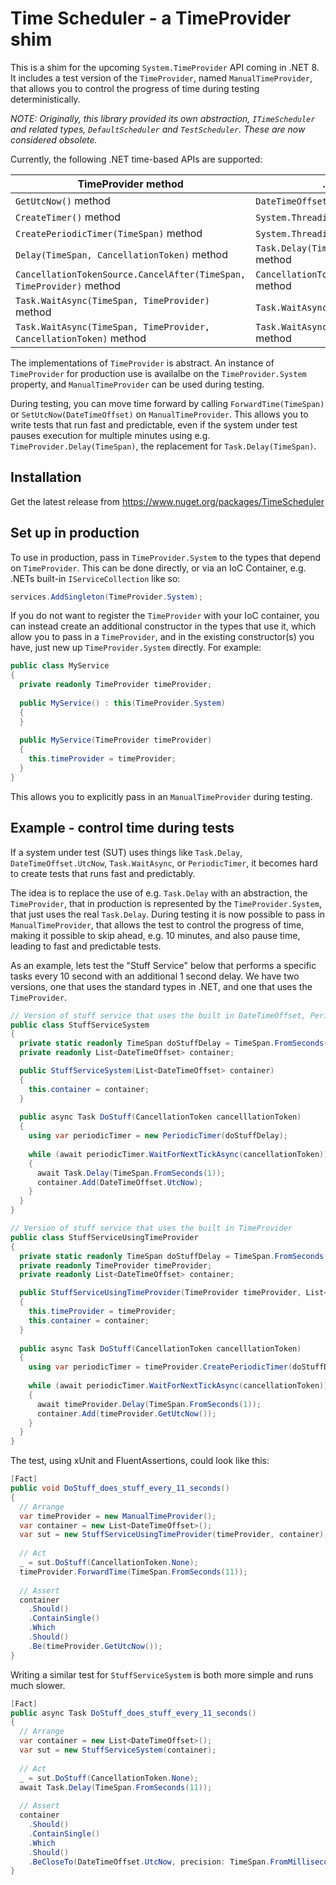 # Time Scheduler - a TimeProvider shim

This is a shim for the upcoming `System.TimeProvider` API coming in .NET 8. It includes a test version of the `TimeProvider`, named `ManualTimeProvider`, that allows you to control the progress of time during testing deterministically.

*NOTE: Originally, this library provided its own abstraction, `ITimeScheduler` and related types, `DefaultScheduler` and `TestScheduler`. These are now considered obsolete.*

Currently, the following .NET time-based APIs are supported:

| TimeProvider method | .NET API it replaces |
|----------------------|----------------------|
| `GetUtcNow()` method | `DateTimeOffset.UtcNow` property |
| `CreateTimer()` method | `System.Threading.Timer` type |
| `CreatePeriodicTimer(TimeSpan)` method | `System.Threading.PeriodicTimer` type |
| `Delay(TimeSpan, CancellationToken)` method | `Task.Delay(TimeSpan, CancellationToken)` method |
| `CancellationTokenSource.CancelAfter(TimeSpan, TimeProvider)` method | `CancellationTokenSource.CancelAfter(TimeSpan)` method |
| `Task.WaitAsync(TimeSpan, TimeProvider)` method | `Task.WaitAsync(TimeSpan)` method |
| `Task.WaitAsync(TimeSpan, TimeProvider, CancellationToken)` method | `Task.WaitAsync(TimeSpan, CancellationToken)` method |

The implementations of `TimeProvider` is abstract. An instance of `TimeProvider` for production use is availalbe on the `TimeProvider.System` property,
and `ManualTimeProvider` can be used during testing.

During testing, you can move time forward by calling `ForwardTime(TimeSpan)` or `SetUtcNow(DateTimeOffset)` on `ManualTimeProvider`. This allows
you to write tests that run fast and predictable, even if the system under test pauses execution for
multiple minutes using e.g. `TimeProvider.Delay(TimeSpan)`, the replacement for `Task.Delay(TimeSpan)`.

## Installation

Get the latest release from https://www.nuget.org/packages/TimeScheduler

## Set up in production

To use in production, pass in `TimeProvider.System` to the types that depend on `TimeProvider`. 
This can be done directly, or via an IoC Container, e.g. .NETs built-in `IServiceCollection` like so:

```c#
services.AddSingleton(TimeProvider.System);
```

If you do not want to register the `TimeProvider` with your IoC container, you can instead create
an additional constructor in the types that use it, which allow you to pass in a `TimeProvider`,
and in the existing constructor(s) you have, just new up `TimeProvider.System` directly. For example:

```c#
public class MyService
{
  private readonly TimeProvider timeProvider;
  
  public MyService() : this(TimeProvider.System)
  {
  }
  
  public MyService(TimeProvider timeProvider)
  {
    this.timeProvider = timeProvider;
  }
}
```

This allows you to explicitly pass in an `ManualTimeProvider` during testing.

## Example - control time during tests

If a system under test (SUT) uses things like `Task.Delay`, `DateTimeOffset.UtcNow`, `Task.WaitAsync`, or `PeriodicTimer`, 
it becomes hard to create tests that runs fast and predictably.

The idea is to replace the use of e.g. `Task.Delay` with an abstraction, the `TimeProvider`, that in production
is represented by the `TimeProvider.System`, that just uses the real `Task.Delay`. During testing it is now possible to
pass in `ManualTimeProvider`, that allows the test to control the progress of time, making it possible to skip ahead,
e.g. 10 minutes, and also pause time, leading to fast and predictable tests.

As an example, lets test the "Stuff Service" below that performs a specific tasks every 10 second with an additional 
1 second delay. We have two versions, one that uses the standard types in .NET, and one that uses the `TimeProvider`.

```c#
// Version of stuff service that uses the built in DateTimeOffset, PeriodicTimer, and Task.Delay
public class StuffServiceSystem
{
  private static readonly TimeSpan doStuffDelay = TimeSpan.FromSeconds(10);
  private readonly List<DateTimeOffset> container;

  public StuffServiceSystem(List<DateTimeOffset> container)
  {
    this.container = container;
  }
  
  public async Task DoStuff(CancellationToken cancelllationToken)
  {
    using var periodicTimer = new PeriodicTimer(doStuffDelay);
    
    while (await periodicTimer.WaitForNextTickAsync(cancellationToken))
    {      
      await Task.Delay(TimeSpan.FromSeconds(1));
      container.Add(DateTimeOffset.UtcNow);
    }
  }
}

// Version of stuff service that uses the built in TimeProvider
public class StuffServiceUsingTimeProvider
{
  private static readonly TimeSpan doStuffDelay = TimeSpan.FromSeconds(10);
  private readonly TimeProvider timeProvider;
  private readonly List<DateTimeOffset> container;

  public StuffServiceUsingTimeProvider(TimeProvider timeProvider, List<DateTimeOffset> container)
  {
    this.timeProvider = timeProvider;
    this.container = container;
  }
  
  public async Task DoStuff(CancellationToken cancelllationToken)
  {
    using var periodicTimer = timeProvider.CreatePeriodicTimer(doStuffDelay);
    
    while (await periodicTimer.WaitForNextTickAsync(cancellationToken))
    {      
      await timeProvider.Delay(TimeSpan.FromSeconds(1));
      container.Add(timeProvider.GetUtcNow());
    }
  }
}
```

The test, using xUnit and FluentAssertions, could look like this:

```c#
[Fact]
public void DoStuff_does_stuff_every_11_seconds()
{
  // Arrange
  var timeProvider = new ManualTimeProvider();
  var container = new List<DateTimeOffset>();  
  var sut = new StuffServiceUsingTimeProvider(timeProvider, container);
  
  // Act
  _ = sut.DoStuff(CancellationToken.None);
  timeProvider.ForwardTime(TimeSpan.FromSeconds(11));
  
  // Assert
  container
    .Should()
    .ContainSingle()
    .Which
    .Should()
    .Be(timeProvider.GetUtcNow());
}
```

Writing a similar test for `StuffServiceSystem` is both more simple and runs much slower.

```c#
[Fact]
public async Task DoStuff_does_stuff_every_11_seconds()
{
  // Arrange
  var container = new List<DateTimeOffset>();  
  var sut = new StuffServiceSystem(container);
  
  // Act
  _ = sut.DoStuff(CancellationToken.None);
  await Task.Delay(TimeSpan.FromSeconds(11));
  
  // Assert
  container
    .Should()
    .ContainSingle()
    .Which
    .Should()
    .BeCloseTo(DateTimeOffset.UtcNow, precision: TimeSpan.FromMilliseconds(50));
}
```
